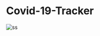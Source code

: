 # Covid-19-Tracker

![ss](https://user-images.githubusercontent.com/70266706/97800114-a40dce00-1c58-11eb-97c1-8943de95ed65.png)
